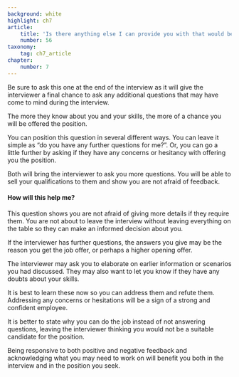 ```yaml
---
background: white
highlight: ch7
article:
    title: 'Is there anything else I can provide you with that would be helpful or questions I can answer?'
    number: 56
taxonomy:
    tag: ch7_article
chapter:
    number: 7
---
```

Be sure to ask this one at the end of the interview as it will give the interviewer a final chance to ask any additional questions that may have come to mind during the interview.

The more they know about you and your skills, the more of a chance you will be offered the position.

You can position this question in several different ways. You can leave it simple as “do you have any further questions for me?”. Or, you can go a little further by asking if they have any concerns or hesitancy with offering you the position.

Both will bring the interviewer to ask you more questions. You will be able to sell your qualifications to them and show you are not afraid of feedback.

#### How will this help me?
This question shows you are not afraid of giving more details if they require them. You are not about to leave the interview without leaving everything on the table so they can make an informed decision about you.

If the interviewer has further questions, the answers you give may be the reason you get the job offer, or perhaps a higher opening offer.

The interviewer may ask you to elaborate on earlier information or scenarios you had discussed. They may also want to let you know if they have any doubts about your skills.

It is best to learn these now so you can address them and refute them. Addressing any concerns or hesitations will be a sign of a strong and confident employee.

It is better to state why you can do the job instead of not answering questions, leaving the interviewer thinking you would not be a suitable candidate for the position.

Being responsive to both positive and negative feedback and acknowledging what you may need to work on will benefit you both in the interview and in the position you seek.